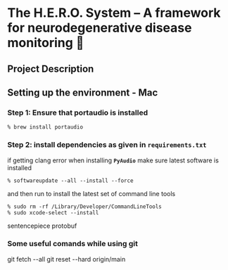 # The H.E.R.O. System – A framework for neurodegenerative disease monitoring 🤖

## Project Description

## Setting up the environment - Mac

### Step 1: Ensure that portaudio is installed

    % brew install portaudio 

### Step 2: install dependencies as given in **`requirements.txt`**

if getting clang error when installing **`PyAudio`** make sure latest software is installed 

    % softwareupdate --all --install --force

and then run to install the latest set of command line tools

    % sudo rm -rf /Library/Developer/CommandLineTools
    % sudo xcode-select --install


sentencepiece
protobuf

### Some useful comands while using git
git fetch --all
git reset --hard origin/main